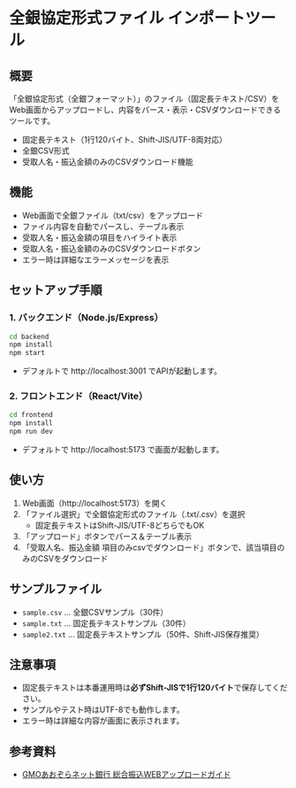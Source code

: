 # 全銀協定形式ファイル インポートツール

## 概要
「全銀協定形式（全銀フォーマット）」のファイル（固定長テキスト/CSV）をWeb画面からアップロードし、内容をパース・表示・CSVダウンロードできるツールです。

- 固定長テキスト（1行120バイト、Shift-JIS/UTF-8両対応）
- 全銀CSV形式
- 受取人名・振込金額のみのCSVダウンロード機能

## 機能
- Web画面で全銀ファイル（txt/csv）をアップロード
- ファイル内容を自動でパースし、テーブル表示
- 受取人名・振込金額の項目をハイライト表示
- 受取人名・振込金額のみのCSVダウンロードボタン
- エラー時は詳細なエラーメッセージを表示

## セットアップ手順

### 1. バックエンド（Node.js/Express）

```sh
cd backend
npm install
npm start
```
- デフォルトで http://localhost:3001 でAPIが起動します。

### 2. フロントエンド（React/Vite）

```sh
cd frontend
npm install
npm run dev
```
- デフォルトで http://localhost:5173 で画面が起動します。

## 使い方
1. Web画面（http://localhost:5173）を開く
2. 「ファイル選択」で全銀協定形式のファイル（.txt/.csv）を選択
   - 固定長テキストはShift-JIS/UTF-8どちらでもOK
3. 「アップロード」ボタンでパース＆テーブル表示
4. 「受取人名、振込金額 項目のみcsvでダウンロード」ボタンで、該当項目のみのCSVをダウンロード

## サンプルファイル
- `sample.csv` ... 全銀CSVサンプル（30件）
- `sample.txt` ... 固定長テキストサンプル（30件）
- `sample2.txt` ... 固定長テキストサンプル（50件、Shift-JIS保存推奨）

## 注意事項
- 固定長テキストは本番運用時は**必ずShift-JISで1行120バイト**で保存してください。
- サンプルやテスト時はUTF-8でも動作します。
- エラー時は詳細な内容が画面に表示されます。

## 参考資料
- [GMOあおぞらネット銀行 総合振込WEBアップロードガイド](https://gmo-aozora.com/support/guide/tranfer-upload.pdf)


